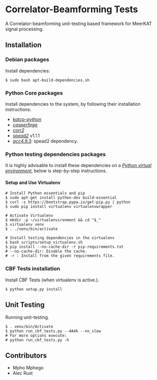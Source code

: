 # Correlator-Beamforming Tests

A Correlator-beamforming unit-testing based framework for MeerKAT signal processing.

## Installation

### Debian packages

Install dependencies:

    $ sudo bash apt-build-dependencies.sh

### Python Core packages

Install dependencies to the system, by following their installation instructions:

* [_katcp-python_](https://github.com/ska-sa/katcp-python)
* [_casperfpga_](https://github.com/ska-sa/casperfpga)
* [_corr2_](https://github.com/ska-sa/corr2)
* [_spead2_](https://github.com/ska-sa/spead2)  v1.1.1
 *   [_gcc4.9.3_](https://gcc.gnu.org/gcc-4.9/): spead2 dependency.

### Python testing dependencies packages

It is highly advisable to install these dependencies on a [_Python virtual environment_](https://virtualenv.pypa.io/), below is step-by-step instructions.
#### Setup and Use Virtualenv
```
# Install Python essentials and pip
$ sudo apt-get install python-dev build-essential
$ curl -s https://bootstrap.pypa.io/get-pip.py | python
$ sudo pip install virtualenv virtualenvwrapper

# Activate Virtualenv
$ mkdir -p ~/virtualenvironment && cd "$_"
$ virtualenv venv
$ . ./venv/bin/activate

# Install testing dependencies in the virtualenv
$ bash scripts/setup_virtualenv.sh
$ pip install --no-cache-dir -r pip-requirements.txt
# --no-cache-dir: Disable the cache.
# -r : Install from the given requirements file.
```

### CBF Tests installation
Install CBF Tests (when virtualenv is active.).
```
$ python setup.py install
```

## Unit Testing

Running unit-testing.
```
$ . venv/bin/Activate
$ python run_cbf_tests.py --4A4k --no_slow
# For more options execute:
# python run_cbf_tests.py -h
```

## Contributors

 * Mpho Mphego
 * Alec Rust
